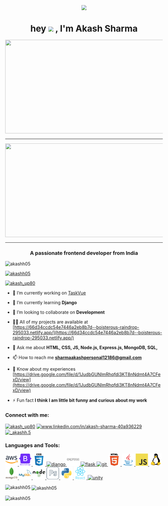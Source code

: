 <div id="header" align="center">
  <img src="https://media.giphy.com/media/M9gbBd9nbDrOTu1Mqx/giphy.gif" width="100"/>
  <div id="badges">

  </div>
  <h1>
    hey 
    <img src="https://media.giphy.com/media/hvRJCLFzcasrR4ia7z/giphy.gif" width="30px"/>
    , I'm Akash Sharma
  </h1>
</div>
<div align="center">
  <img src="https://media.giphy.com/media/dWesBcTLavkZuG35MI/giphy.gif" width="600" height="300"/>
</div>

---

<div align="center">
  <img src="https://miro.medium.com/v2/resize:fit:1280/1*8FUbq9XGxol4m478zql5Lg.gif" width="600" height="300"/>
</div>

---
  
<h3 align="center">A passionate frontend developer from India</h3>

<p align="left"> <img src="https://komarev.com/ghpvc/?username=akashh05&label=Profile%20views&color=0e75b6&style=flat" alt="akashh05" /> </p>

<p align="left"> <a href="https://github.com/ryo-ma/github-profile-trophy"><img src="https://github-profile-trophy.vercel.app/?username=akashh05" alt="akashh05" /></a> </p>

<p align="left"> <a href="https://twitter.com/akash_up80" target="blank"><img src="https://img.shields.io/twitter/follow/akash_up80?logo=twitter&style=for-the-badge" alt="akash_up80" /></a> </p>

- 🔭 I’m currently working on [TaskVue](https://github.com/akashh05/TaskVue)

- 🌱 I’m currently learning **Django**

- 👯 I’m looking to collaborate on **Development**

- 👨‍💻 All of my projects are available at [https://66d34ccdc54e7446a2eb8b7d--boisterous-raindrop-295033.netlify.app/](https://66d34ccdc54e7446a2eb8b7d--boisterous-raindrop-295033.netlify.app/)

- 💬 Ask me about **HTML, CSS, JS, Node.js, Express.js, MongoDB, SQL,**

- 📫 How to reach me **sharmaakashpersonal12186@gmail.com**

- 📄 Know about my experiences [https://drive.google.com/file/d/1JudbGUNlmRhqfdi3KT8nNdmt4A7CFexD/view](https://drive.google.com/file/d/1JudbGUNlmRhqfdi3KT8nNdmt4A7CFexD/view)

- ⚡ Fun fact **I think I am little bit funny and curious about my work**

<h3 align="left">Connect with me:</h3>
<p align="left">
<a href="https://twitter.com/akash_up80" target="blank"><img align="center" src="https://raw.githubusercontent.com/rahuldkjain/github-profile-readme-generator/master/src/images/icons/Social/twitter.svg" alt="akash_up80" height="30" width="40" /></a>
<a href="https://linkedin.com/in/www.linkedin.com/in/akash-sharma-40a936229" target="blank"><img align="center" src="https://raw.githubusercontent.com/rahuldkjain/github-profile-readme-generator/master/src/images/icons/Social/linked-in-alt.svg" alt="www.linkedin.com/in/akash-sharma-40a936229" height="30" width="40" /></a>
<a href="https://instagram.com/_akashh.5" target="blank"><img align="center" src="https://raw.githubusercontent.com/rahuldkjain/github-profile-readme-generator/master/src/images/icons/Social/instagram.svg" alt="_akashh.5" height="30" width="40" /></a>
</p>

<h3 align="left">Languages and Tools:</h3>
<p align="left"> <a href="https://aws.amazon.com" target="_blank" rel="noreferrer"> <img src="https://raw.githubusercontent.com/devicons/devicon/master/icons/amazonwebservices/amazonwebservices-original-wordmark.svg" alt="aws" width="40" height="40"/> </a> <a href="https://getbootstrap.com" target="_blank" rel="noreferrer"> <img src="https://raw.githubusercontent.com/devicons/devicon/master/icons/bootstrap/bootstrap-plain-wordmark.svg" alt="bootstrap" width="40" height="40"/> </a> <a href="https://www.w3schools.com/css/" target="_blank" rel="noreferrer"> <img src="https://raw.githubusercontent.com/devicons/devicon/master/icons/css3/css3-original-wordmark.svg" alt="css3" width="40" height="40"/> </a> <a href="https://www.djangoproject.com/" target="_blank" rel="noreferrer"> <img src="https://cdn.worldvectorlogo.com/logos/django.svg" alt="django" width="40" height="40"/> </a> <a href="https://expressjs.com" target="_blank" rel="noreferrer"> <img src="https://raw.githubusercontent.com/devicons/devicon/master/icons/express/express-original-wordmark.svg" alt="express" width="40" height="40"/> </a> <a href="https://flask.palletsprojects.com/" target="_blank" rel="noreferrer"> <img src="https://www.vectorlogo.zone/logos/pocoo_flask/pocoo_flask-icon.svg" alt="flask" width="40" height="40"/> </a> <a href="https://git-scm.com/" target="_blank" rel="noreferrer"> <img src="https://www.vectorlogo.zone/logos/git-scm/git-scm-icon.svg" alt="git" width="40" height="40"/> </a> <a href="https://www.w3.org/html/" target="_blank" rel="noreferrer"> <img src="https://raw.githubusercontent.com/devicons/devicon/master/icons/html5/html5-original-wordmark.svg" alt="html5" width="40" height="40"/> </a> <a href="https://www.java.com" target="_blank" rel="noreferrer"> <img src="https://raw.githubusercontent.com/devicons/devicon/master/icons/java/java-original.svg" alt="java" width="40" height="40"/> </a> <a href="https://developer.mozilla.org/en-US/docs/Web/JavaScript" target="_blank" rel="noreferrer"> <img src="https://raw.githubusercontent.com/devicons/devicon/master/icons/javascript/javascript-original.svg" alt="javascript" width="40" height="40"/> </a> <a href="https://www.linux.org/" target="_blank" rel="noreferrer"> <img src="https://raw.githubusercontent.com/devicons/devicon/master/icons/linux/linux-original.svg" alt="linux" width="40" height="40"/> </a> <a href="https://www.mongodb.com/" target="_blank" rel="noreferrer"> <img src="https://raw.githubusercontent.com/devicons/devicon/master/icons/mongodb/mongodb-original-wordmark.svg" alt="mongodb" width="40" height="40"/> </a> <a href="https://www.mysql.com/" target="_blank" rel="noreferrer"> <img src="https://raw.githubusercontent.com/devicons/devicon/master/icons/mysql/mysql-original-wordmark.svg" alt="mysql" width="40" height="40"/> </a> <a href="https://nodejs.org" target="_blank" rel="noreferrer"> <img src="https://raw.githubusercontent.com/devicons/devicon/master/icons/nodejs/nodejs-original-wordmark.svg" alt="nodejs" width="40" height="40"/> </a> <a href="https://www.photoshop.com/en" target="_blank" rel="noreferrer"> <img src="https://raw.githubusercontent.com/devicons/devicon/master/icons/photoshop/photoshop-line.svg" alt="photoshop" width="40" height="40"/> </a> <a href="https://www.python.org" target="_blank" rel="noreferrer"> <img src="https://raw.githubusercontent.com/devicons/devicon/master/icons/python/python-original.svg" alt="python" width="40" height="40"/> </a> <a href="https://reactjs.org/" target="_blank" rel="noreferrer"> <img src="https://raw.githubusercontent.com/devicons/devicon/master/icons/react/react-original-wordmark.svg" alt="react" width="40" height="40"/> </a> <a href="https://unity.com/" target="_blank" rel="noreferrer"> <img src="https://www.vectorlogo.zone/logos/unity3d/unity3d-icon.svg" alt="unity" width="40" height="40"/> </a> </p>

<p><img align="left" src="https://github-readme-stats.vercel.app/api/top-langs?username=akashh05&show_icons=true&locale=en&layout=compact" alt="akashh05" /></p>

<p>&nbsp;<img align="center" src="https://github-readme-stats.vercel.app/api?username=akashh05&show_icons=true&locale=en" alt="akashh05" /></p>

<p><img align="center" src="https://github-readme-streak-stats.herokuapp.com/?user=akashh05&" alt="akashh05" /></p>
